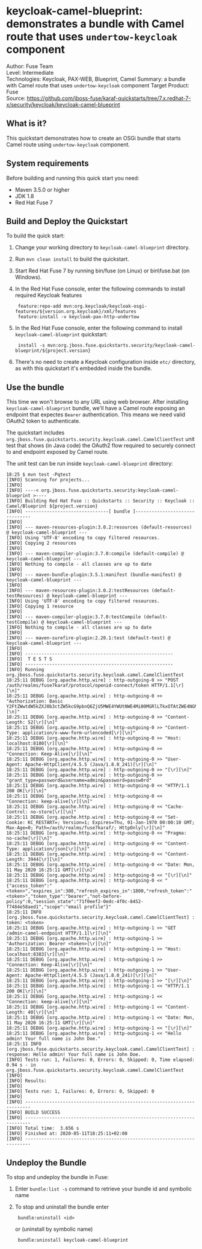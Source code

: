 keycloak-camel-blueprint: demonstrates a bundle with Camel route that uses `undertow-keycloak` component
==========================
Author: Fuse Team  
Level: Intermediate  
Technologies: Keycloak, PAX-WEB, Blueprint, Camel
Summary: a bundle with Camel route that uses `undertow-keycloak` component
Target Product: Fuse  
Source: <https://github.com/jboss-fuse/karaf-quickstarts/tree/7.x.redhat-7-x/security/keycloak/keycloak-camel-blueprint>


What is it?
-----------
This quickstart demonstrates how to create an OSGi bundle that starts Camel route using `undertow-keycloak` component.


System requirements
-------------------
Before building and running this quick start you need:

* Maven 3.5.0 or higher
* JDK 1.8
* Red Hat Fuse 7


Build and Deploy the Quickstart
-------------------------------

To build the quick start:

1. Change your working directory to `keycloak-camel-blueprint` directory.
2. Run `mvn clean install` to build the quickstart.
3. Start Red Hat Fuse 7 by running bin/fuse (on Linux) or bin\fuse.bat (on Windows).
4. In the Red Hat Fuse console, enter the following commands to install required Keycloak features

        feature:repo-add mvn:org.keycloak/keycloak-osgi-features/${version.org.keycloak}/xml/features
        feature:install -v keycloak-pax-http-undertow

5. In the Red Hat Fuse console, enter the following command to install `keycloak-camel-blueprint` quickstart:

        install -s mvn:org.jboss.fuse.quickstarts.security/keycloak-camel-blueprint/${project.version}

6. There's no need to create a Keycloak configuration inside `etc/` directory, as with this quickstart it's embedded
inside the bundle.


Use the bundle
--------------

This time we won't browse to any URL using web browser. After installing `keycloak-camel-blueprint` bundle, we'll
have a Camel route exposing an endpoint that expectes `Bearer` authentication. This means we need valid OAuth2
token to authenticate.

The quickstart includes `org.jboss.fuse.quickstarts.security.keycloak.camel.CamelClientTest` unit test that shows
(in Java code) the OAuth2 flow required to securely connect to and endpoint exposed by Camel route.

The unit test can be run inside `keycloak-camel-blueprint` directory:

    18:25 $ mvn test -Pqtest
    [INFO] Scanning for projects...
    [INFO] 
    [INFO] ----< org.jboss.fuse.quickstarts.security:keycloak-camel-blueprint >----
    [INFO] Building Red Hat Fuse :: Quickstarts :: Security :: Keycloak :: Camel/Blueprint ${project.version}
    [INFO] -------------------------------[ bundle ]-------------------------------
    [INFO] 
    [INFO] --- maven-resources-plugin:3.0.2:resources (default-resources) @ keycloak-camel-blueprint ---
    [INFO] Using 'UTF-8' encoding to copy filtered resources.
    [INFO] Copying 2 resources
    [INFO] 
    [INFO] --- maven-compiler-plugin:3.7.0:compile (default-compile) @ keycloak-camel-blueprint ---
    [INFO] Nothing to compile - all classes are up to date
    [INFO] 
    [INFO] --- maven-bundle-plugin:3.5.1:manifest (bundle-manifest) @ keycloak-camel-blueprint ---
    [INFO] 
    [INFO] --- maven-resources-plugin:3.0.2:testResources (default-testResources) @ keycloak-camel-blueprint ---
    [INFO] Using 'UTF-8' encoding to copy filtered resources.
    [INFO] Copying 1 resource
    [INFO] 
    [INFO] --- maven-compiler-plugin:3.7.0:testCompile (default-testCompile) @ keycloak-camel-blueprint ---
    [INFO] Nothing to compile - all classes are up to date
    [INFO] 
    [INFO] --- maven-surefire-plugin:2.20.1:test (default-test) @ keycloak-camel-blueprint ---
    [INFO] 
    [INFO] -------------------------------------------------------
    [INFO]  T E S T S
    [INFO] -------------------------------------------------------
    [INFO] Running org.jboss.fuse.quickstarts.security.keycloak.camel.CamelClientTest
    18:25:11 DEBUG [org.apache.http.wire] : http-outgoing-0 >> "POST /auth/realms/fuse7karaf/protocol/openid-connect/token HTTP/1.1[\r][\n]"
    18:25:11 DEBUG [org.apache.http.wire] : http-outgoing-0 >> "Authorization: Basic Y2FtZWwtdW5kZXJ0b3ctZW5kcG9pbnQ6ZjU5MWE4YWUtNWE4Mi00MGRlLTkxOTAtZWE4NGNlY2EwNWE3[\r][\n]"
    18:25:11 DEBUG [org.apache.http.wire] : http-outgoing-0 >> "Content-Length: 52[\r][\n]"
    18:25:11 DEBUG [org.apache.http.wire] : http-outgoing-0 >> "Content-Type: application/x-www-form-urlencoded[\r][\n]"
    18:25:11 DEBUG [org.apache.http.wire] : http-outgoing-0 >> "Host: localhost:8180[\r][\n]"
    18:25:11 DEBUG [org.apache.http.wire] : http-outgoing-0 >> "Connection: Keep-Alive[\r][\n]"
    18:25:11 DEBUG [org.apache.http.wire] : http-outgoing-0 >> "User-Agent: Apache-HttpClient/4.5.5 (Java/1.8.0_241)[\r][\n]"
    18:25:11 DEBUG [org.apache.http.wire] : http-outgoing-0 >> "[\r][\n]"
    18:25:11 DEBUG [org.apache.http.wire] : http-outgoing-0 >> "grant_type=password&username=admin&password=passw0rd"
    18:25:11 DEBUG [org.apache.http.wire] : http-outgoing-0 << "HTTP/1.1 200 OK[\r][\n]"
    18:25:11 DEBUG [org.apache.http.wire] : http-outgoing-0 << "Connection: keep-alive[\r][\n]"
    18:25:11 DEBUG [org.apache.http.wire] : http-outgoing-0 << "Cache-Control: no-store[\r][\n]"
    18:25:11 DEBUG [org.apache.http.wire] : http-outgoing-0 << "Set-Cookie: KC_RESTART=; Version=1; Expires=Thu, 01-Jan-1970 00:00:10 GMT; Max-Age=0; Path=/auth/realms/fuse7karaf/; HttpOnly[\r][\n]"
    18:25:11 DEBUG [org.apache.http.wire] : http-outgoing-0 << "Pragma: no-cache[\r][\n]"
    18:25:11 DEBUG [org.apache.http.wire] : http-outgoing-0 << "Content-Type: application/json[\r][\n]"
    18:25:11 DEBUG [org.apache.http.wire] : http-outgoing-0 << "Content-Length: 3944[\r][\n]"
    18:25:11 DEBUG [org.apache.http.wire] : http-outgoing-0 << "Date: Mon, 11 May 2020 16:25:11 GMT[\r][\n]"
    18:25:11 DEBUG [org.apache.http.wire] : http-outgoing-0 << "[\r][\n]"
    18:25:11 DEBUG [org.apache.http.wire] : http-outgoing-0 << "{"access_token":"<token>","expires_in":300,"refresh_expires_in":1800,"refresh_token":"<token>","token_type":"bearer","not-before-policy":0,"session_state":"71f0eef2-0edc-4f0c-8452-f7484e58aed1","scope":"email profile"}"
    18:25:11 INFO [org.jboss.fuse.quickstarts.security.keycloak.camel.CamelClientTest] : token: <token>
    18:25:11 DEBUG [org.apache.http.wire] : http-outgoing-1 >> "GET /admin-camel-endpoint HTTP/1.1[\r][\n]"
    18:25:11 DEBUG [org.apache.http.wire] : http-outgoing-1 >> "Authorization: Bearer <token>[\r][\n]"
    18:25:11 DEBUG [org.apache.http.wire] : http-outgoing-1 >> "Host: localhost:8383[\r][\n]"
    18:25:11 DEBUG [org.apache.http.wire] : http-outgoing-1 >> "Connection: Keep-Alive[\r][\n]"
    18:25:11 DEBUG [org.apache.http.wire] : http-outgoing-1 >> "User-Agent: Apache-HttpClient/4.5.5 (Java/1.8.0_241)[\r][\n]"
    18:25:11 DEBUG [org.apache.http.wire] : http-outgoing-1 >> "[\r][\n]"
    18:25:11 DEBUG [org.apache.http.wire] : http-outgoing-1 << "HTTP/1.1 200 OK[\r][\n]"
    18:25:11 DEBUG [org.apache.http.wire] : http-outgoing-1 << "Connection: keep-alive[\r][\n]"
    18:25:11 DEBUG [org.apache.http.wire] : http-outgoing-1 << "Content-Length: 40[\r][\n]"
    18:25:11 DEBUG [org.apache.http.wire] : http-outgoing-1 << "Date: Mon, 11 May 2020 16:25:11 GMT[\r][\n]"
    18:25:11 DEBUG [org.apache.http.wire] : http-outgoing-1 << "[\r][\n]"
    18:25:11 DEBUG [org.apache.http.wire] : http-outgoing-1 << "Hello admin! Your full name is John Doe."
    18:25:11 INFO [org.jboss.fuse.quickstarts.security.keycloak.camel.CamelClientTest] : response: Hello admin! Your full name is John Doe.
    [INFO] Tests run: 1, Failures: 0, Errors: 0, Skipped: 0, Time elapsed: 0.94 s - in org.jboss.fuse.quickstarts.security.keycloak.camel.CamelClientTest
    [INFO] 
    [INFO] Results:
    [INFO] 
    [INFO] Tests run: 1, Failures: 0, Errors: 0, Skipped: 0
    [INFO] 
    [INFO] ------------------------------------------------------------------------
    [INFO] BUILD SUCCESS
    [INFO] ------------------------------------------------------------------------
    [INFO] Total time:  3.656 s
    [INFO] Finished at: 2020-05-11T18:25:11+02:00
    [INFO] ------------------------------------------------------------------------


Undeploy the Bundle
-------------------

To stop and undeploy the bundle in Fuse:

1. Enter `bundle:list -s` command to retrieve your bundle id and symbolic name
2. To stop and uninstall the bundle enter

        bundle:uninstall <id>

    or (uninstall by symbolic name)

        bundle:uninstall keycloak-camel-blueprint
